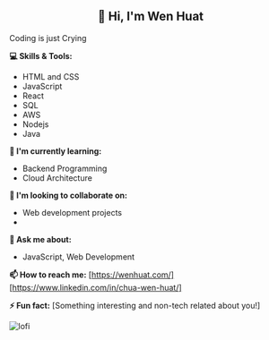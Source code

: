 ## <div  align="center"> 👋 Hi, I'm Wen Huat</div>
Coding is just Crying 

**💻 Skills & Tools:**
* HTML and CSS
* JavaScript
* React 
* SQL
* AWS
* Nodejs
* Java

**🌱 I'm currently learning:**
* Backend Programming
* Cloud Architecture

**🤔 I'm looking to collaborate on:**
* Web development projects
* 

**💬 Ask me about:**
* JavaScript, Web Development

**📫 How to reach me:**
[https://wenhuat.com/]
[https://www.linkedin.com/in/chua-wen-huat/]

**⚡ Fun fact:**
[Something interesting and non-tech related about you!] 





![lofi](https://github.com/Huaty/Huaty/assets/50129813/887f650b-71a9-41f4-afb6-25f9a2fc4a84)




